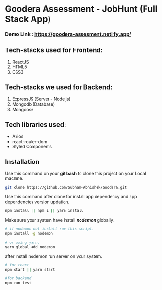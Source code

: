 # Goodera Assessment - JobHunt (Full Stack App)

### Demo Link : <a>https://goodera-assesment.netlify.app/</a> 

## Tech-stacks used for Frontend:
1. ReactJS
2. HTML5
3. CSS3

## Tech-stacks we used for Backend:
1. ExpressJS (Server - Node js)
2. Mongodb (Database)
3. Mongoose

## Tech libraries used:
- Axios
- react-router-dom
- Styled Components


## Installation

Use this command on your **git bash** to clone this project on your Local machine.

```bash
git clone https://github.com/Subham-Abhishek/Goodera.git
```

Use this command after clone for install app dependency and app dependencies version updation.
```bash
npm install || npm i || yarn install
```
Make sure your system have install ***nodemon*** globally.

```bash
# if nodemon not install run this script.
npm install -g nodemon
 
# or using yarn: 
yarn global add nodemon
``` 

after install nodemon run server on your system.

```bash
# for react
npm start || yarn start

#for backend 
npm run test
```
